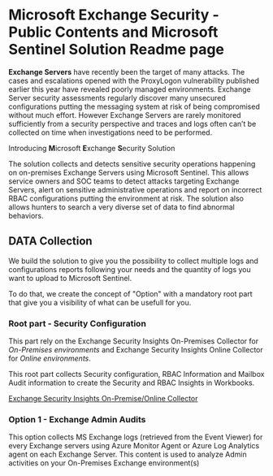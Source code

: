 # Microsoft Exchange Security - Public Contents and Microsoft Sentinel Solution Readme page

**Exchange Servers** have recently been the target of many attacks. The cases and escalations opened with the ProxyLogon vulnerability published earlier this year have revealed poorly managed environments. Exchange Server security assessments regularly discover many unsecured configurations putting the messaging system at risk of being compromised without much effort. However Exchange Servers are rarely monitored sufficiently from a security perspective and traces and logs often can’t be collected on time when investigations need to be performed.

Introducing **M**icrosoft **E**xchange **S**ecurity Solution

The solution collects and detects sensitive security operations happening on on-premises Exchange Servers using Microsoft Sentinel. This allows service owners and SOC teams to detect attacks targeting Exchange Servers, alert on sensitive administrative operations and report on incorrect RBAC configurations putting the environment at risk. The solution also allows hunters to search a very diverse set of data to find abnormal behaviors. 

## DATA Collection

We build the solution to give you the possibility to collect multiple logs and configurations reports following your needs and the quantity of logs you want to upload to Microsoft Sentinel.

To do that, we create the concept of "Option" with a mandatory root part that give you a visibility of what can be usefull for you.

### Root part - Security Configuration

This part rely on the Exchange Security Insights On-Premises Collector for *On-Premises environments* and Exchange Security Insights Online Collector for *Online environments*.

This root part collects Security configuration, RBAC Information and Mailbox Audit information to create the Security and RBAC Insights in Workbooks.

[Exchange Security Insights On-Premise/Online Collector](ESICollector.md)

### Option 1 - Exchange Admin Audits

This option collects MS Exchange logs (retrieved from the Event Viewer) for every Exchange servers using Azure Monitor Agent or Azure Log Analytics agent on each Exchange Server. This content is used to analyze Admin activities on your On-Premises Exchange environment(s)

